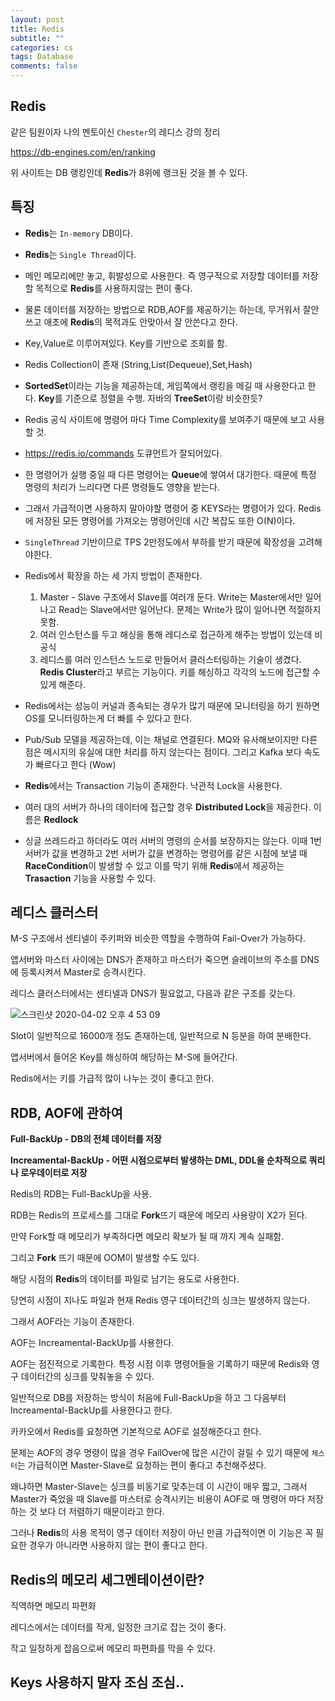 ```yaml
---
layout: post
title: Redis
subtitle: ""
categories: cs
tags: Database
comments: false
---
```


## Redis

같은 팀원이자 나의 멘토이신 `Chester`의 레디스 강의 정리

https://db-engines.com/en/ranking

위 사이트는 DB 랭킹인데 **Redis**가 8위에 랭크된 것을 볼 수 있다.

## 특징

- **Redis**는 `In-memory` DB이다.

- **Redis**는 `Single Thread`이다.

- 메인 메모리에만 놓고, 휘발성으로 사용한다. 즉 영구적으로 저장할 데이터를 저장할 목적으로 **Redis**를 사용하지않는 편이 좋다.

- 물론 데이터를 저장하는 방법으로 RDB,AOF를 제공하기는 하는데, 무거워서 잘안쓰고 애초에 **Redis**의 목적과도 안맞아서 잘 안쓴다고 한다.

- Key,Value로 이루어져있다. Key를 기반으로 조회를 함.

- Redis Collection이 존재 (String,List(Dequeue),Set,Hash)

- **SortedSet**이라는 기능을 제공하는데, 게임쪽에서 랭킹을 메길 때 사용한다고 한다. **Key**를 기준으로 정렬을 수행. 자바의 **TreeSet**이랑 비슷한듯?

- Redis 공식 사이트에 명령어 마다 Time Complexity를 보여주기 때문에 보고 사용할 것.

- https://redis.io/commands 도큐먼트가 잘되어있다.

- 한 명령어가 실행 중일 때 다른 명령어는 **Queue**에 쌓여서 대기한다. 때문에 특정 명령의 처리가 느리다면 다른 명령들도 영향을 받는다.

- 그래서 가급적이면 사용하지 말아야할 명령어 중 KEYS라는 명령어가 있다. Redis에 저장된 모든 명령어를 가져오는 명령어인데 시간 복잡도 또한 O(N)이다.

- `SingleThread` 기반이므로 TPS 2만정도에서 부하를 받기 때문에 확장성을 고려해야한다.

- Redis에서 확장을 하는 세 가지 방법이 존재한다.

  1. Master - Slave 구조에서 Slave를 여러개 둔다. Write는 Master에서만 일어나고 Read는 Slave에서만 일어난다. 문제는 Write가 많이 일어나면 적절하지 못함.
  2. 여러 인스턴스를 두고 해싱을 통해 레디스로 접근하게 해주는 방법이 있는데 비공식
  3. 레디스를 여러 인스턴스 노드로 만들어서 클러스터링하는 기술이 생겼다. **Redis Cluster**라고 부르는 기능이다. 키를 해싱하고 각각의 노드에 접근할 수 있게 해준다.

- Redis에서는 성능이 커널과 종속되는 경우가 많기 때문에 모니터링을 하기 원하면 OS를 모니터링하는게 더 빠를 수 있다고 한다.

- Pub/Sub 모델을 제공하는데, 이는 채널로 연결된다. MQ와 유사해보이지만 다른점은 메시지의 유실에 대한 처리를 하지 않는다는 점이다. 그리고 Kafka 보다 속도가 빠르다고 한다 (Wow)

- **Redis**에서는 Transaction 기능이 존재한다. 낙관적 Lock을 사용한다.

- 여러 대의 서버가 하나의 데이터에 접근할 경우 **Distributed Lock**을 제공한다. 이름은 **Redlock**

- 싱글 쓰레드라고 하더라도 여러 서버의 명령의 순서를 보장하지는 않는다. 이때 1번 서버가 값을 변경하고 2번 서버가 값을 변경하는 명령어를 같은 시점에 보낼 때 **RaceCondition**이 발생할 수 있고 이를 막기 위해 **Redis**에서 제공하는 **Trasaction** 기능을 사용할 수 있다.

## 레디스 클러스터

M-S 구조에서 센티넬이 주키퍼와 비슷한 역할을 수행하여 Fail-Over가 가능하다.

앱서버와 마스터 사이에는 DNS가 존재하고 마스터가 죽으면 슬레이브의 주소를 DNS에 등록시켜서 Master로 승격시킨다.

레디스 클러스터에서는 센티넬과 DNS가 필요없고, 다음과 같은 구조를 갖는다.

![스크린샷 2020-04-02 오후 4 53 09](https://user-images.githubusercontent.com/43809168/78225443-31434580-7505-11ea-994a-58b4f1a8a934.png)

Slot이 일반적으로 16000개 정도 존재하는데, 일반적으로 N 등분을 하여 분배한다.

앱서버에서 들어온 Key를 해싱하여 해당하는 M-S에 들어간다.

Redis에서는 키를 가급적 많이 나누는 것이 좋다고 한다.

## RDB, AOF에 관하여

**Full-BackUp - DB의 전체 데이터를 저장**

**Increamental-BackUp - 어떤 시점으로부터 발생하는 DML, DDL을 순차적으로 쿼리나 로우데이터로 저장**

Redis의 RDB는 Full-BackUp을 사용.

RDB는 Redis의 프로세스를 그대로 **Fork**뜨기 때문에 메모리 사용량이 X2가 된다.

만약 Fork할 때 메모리가 부족하다면 메모리 확보가 될 때 까지 계속 실패함.

그리고 **Fork** 뜨기 때문에 OOM이 발생할 수도 있다.

해당 시점의 **Redis**의 데이터를 파일로 남기는 용도로 사용한다.

당연히 시점이 지나도 파일과 현재 Redis 영구 데이터간의 싱크는 발생하지 않는다.

그래서 AOF라는 기능이 존재한다.

AOF는 Increamental-BackUp를 사용한다.

AOF는 점진적으로 기록한다. 특정 시점 이후 명령어들을 기록하기 때문에 Redis와 영구 데이터간의 싱크를 맞춰놓을 수 있다.

일반적으로 DB를 저장하는 방식이 처음에 Full-BackUp을 하고 그 다음부터 Increamental-BackUp를 사용한다고 한다.

카카오에서 Redis를 요청하면 기본적으로 AOF로 설정해준다고 한다.

문제는 AOF의 경우 명령이 많을 경우 FailOver에 많은 시간이 걸릴 수 있기 때문에 `체스터`는 가급적이면 Master-Slave로 요청하는 편이 좋다고 추천해주셨다.

왜냐하면 Master-Slave는 싱크를 비동기로 맞추는데 이 시간이 매우 짧고, 그래서 Master가 죽었을 때 Slave를 마스터로 승격시키는 비용이 AOF로 매 명령어 마다 저장하는 것 보다 더 저렴하기 때문이라고 한다.

그러나 **Redis**의 사용 목적이 영구 데이터 저장이 아닌 만큼 가급적이면 이 기능은 꼭 필요한 경우가 아니라면 사용하지 않는 편이 좋다고 한다.

## Redis의 메모리 세그멘테이션이란?

직역하면 메모리 파편화

레디스에서는 데이터를 작게, 일정한 크기로 잡는 것이 좋다.

작고 일정하게 잡음으로써 메모리 파편화를 막을 수 있다.

## Keys 사용하지 말자 조심 조심..
